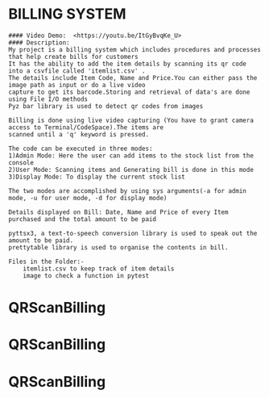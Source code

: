 # BILLING SYSTEM
    #### Video Demo:  <https://youtu.be/ItGyBvqKe_U>
    #### Description:
    My project is a billing system which includes procedures and processes that help create bills for customers
    It has the ability to add the item details by scanning its qr code into a csvfile called 'itemlist.csv' .
    The details include Item Code, Name and Price.You can either pass the image path as input or do a live video
    capture to get its barcode.Storing and retrieval of data's are done using File I/O methods
    Pyz bar library is used to detect qr codes from images

    Billing is done using live video capturing (You have to grant camera access to Terminal/CodeSpace).The items are
    scanned until a 'q' keyword is pressed.

    The code can be executed in three modes:
    1)Admin Mode: Here the user can add items to the stock list from the console
    2)User Mode: Scanning items and Generating bill is done in this mode
    3)Display Mode: To display the current stock list

    The two modes are accomplished by using sys arguments(-a for admin mode, -u for user mode, -d for display mode)

    Details displayed on Bill: Date, Name and Price of every Item purchased and the total amount to be paid

    pyttsx3, a text-to-speech conversion library is used to speak out the amount to be paid.
    prettytable library is used to organise the contents in bill.

    Files in the Folder:-
        itemlist.csv to keep track of item details
        image to check a function in pytest

# QRScanBilling
# QRScanBilling
# QRScanBilling
